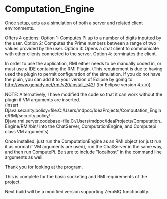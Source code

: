 # Computation_Engine

Once setup, acts as a simulation of both a server and related client environments.

Offers 4 options: 
  Option 1: Computes Pi up to a number of digits inputted by the user.
  Option 2: Computes the Prime numbers between a range of two values provided by the user.
  Option 3: Opens a chat client to communicate with other clients connected to the server.
  Option 4: terminates the client.
 
 In order to use the application, RMI either needs to be manually coded in, or must use a IDE containing the RMI Plugin.
 (This requirement is due to having used the plugin to permit configuration of the simulation.  If you do not have the pluin,
 you can add it to your version of Eclipse by going to http://www.genady.net/rmi/v20/install_e42/ (for Eclipse version 4.x.x))
 
 NOTE: Alternatively, I have modified the code so that it can work without the plugin if VM arguments are inserted.  
 (insert Djava.security.policy=file:C:/Users/mdpoc/IdeaProjects/Computation_Engine/RMI/security.policy/ -Djava.rmi.server.codebase=file:C:/Users/mdpoc/IdeaProjects/Computation_Engine/RMI/bin/ 
 into the ChatServer, ComputationEngine, and Computepi class VM arguments)
 
 Once installed, just run the ComputationEngine as an RMI object (or just run it as normal if VM arguments are used), run the ChatServer in the same way, and then run ComputePi.  Be sure to include "localhost" in the command line arguments as well.
 
 Thank you for looking at the program.
 
This is complete for the basic socketing and RMI requirements of the project.

Next build will be a modified version supporting ZeroMQ functionality.
